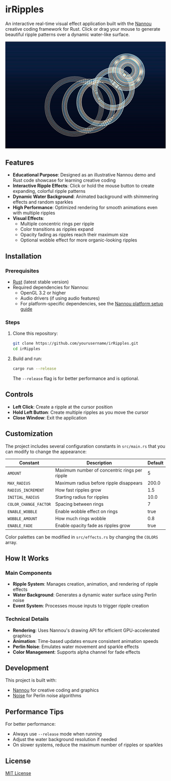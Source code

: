 # irRipples

An interactive real-time visual effect application built with the [Nannou](https://nannou.cc/) creative coding framework for Rust. Click or drag your mouse to generate beautiful ripple patterns over a dynamic water-like surface.

![irRipples Example](images/screenshot.jpg)

## Features

- **Educational Purpose**: Designed as an illustrative Nannou demo and Rust code showcase for learning creative coding
- **Interactive Ripple Effects**: Click or hold the mouse button to create expanding, colorful ripple patterns
- **Dynamic Water Background**: Animated background with shimmering effects and random sparkles
- **High Performance**: Optimized rendering for smooth animations even with multiple ripples
- **Visual Effects**:
  - Multiple concentric rings per ripple
  - Color transitions as ripples expand
  - Opacity fading as ripples reach their maximum size
  - Optional wobble effect for more organic-looking ripples

## Installation

### Prerequisites

- [Rust](https://www.rust-lang.org/tools/install) (latest stable version)
- Required dependencies for Nannou:
  - OpenGL 3.2 or higher
  - Audio drivers (if using audio features)
  - For platform-specific dependencies, see the [Nannou platform setup guide](https://guide.nannou.cc/getting_started/platform-specific_setup.html)

### Steps

1. Clone this repository:
   ```bash
   git clone https://github.com/yourusername/irRipples.git
   cd irRipples
   ```

2. Build and run:
   ```bash
   cargo run --release
   ```

   The `--release` flag is for better performance and is optional.

## Controls

- **Left Click**: Create a ripple at the cursor position
- **Hold Left Button**: Create multiple ripples as you move the cursor
- **Close Window**: Exit the application

## Customization

The project includes several configuration constants in `src/main.rs` that you can modify to change the appearance:

| Constant | Description | Default |
|----------|-------------|---------|
| `AMOUNT` | Maximum number of concentric rings per ripple | 5 |
| `MAX_RADIUS` | Maximum radius before ripple disappears | 200.0 |
| `RADIUS_INCREMENT` | How fast ripples grow | 1.5 |
| `INITIAL_RADIUS` | Starting radius for ripples | 10.0 |
| `COLOR_CHANGE_FACTOR` | Spacing between rings | 7 |
| `ENABLE_WOBBLE` | Enable wobble effect on rings | true |
| `WOBBLE_AMOUNT` | How much rings wobble | 0.8 |
| `ENABLE_FADE` | Enable opacity fade as ripples grow | true |

Color palettes can be modified in `src/effects.rs` by changing the `COLORS` array.

## How It Works

### Main Components

- **Ripple System**: Manages creation, animation, and rendering of ripple effects
- **Water Background**: Generates a dynamic water surface using Perlin noise
- **Event System**: Processes mouse inputs to trigger ripple creation

### Technical Details

- **Rendering**: Uses Nannou's drawing API for efficient GPU-accelerated graphics
- **Animation**: Time-based updates ensure consistent animation speeds
- **Perlin Noise**: Emulates water movement and sparkle effects
- **Color Management**: Supports alpha channel for fade effects

## Development

This project is built with:
- [Nannou](https://github.com/nannou-org/nannou) for creative coding and graphics
- [Noise](https://github.com/razaekel/noise-rs) for Perlin noise algorithms

## Performance Tips

For better performance:
- Always use `--release` mode when running
- Adjust the water background resolution if needed
- On slower systems, reduce the maximum number of ripples or sparkles

## License

[MIT License](LICENSE)
